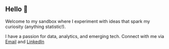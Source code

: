## Hello 👋

Welcome to my sandbox where I experiment with ideas that spark my curiosity (anything statistic!). 

I have a passion for data, analytics, and emerging tech. Connect with me via [Email](khanglegia11@gmail.com) and [LinkedIn](https://www.linkedin.com/in/khangle3/) 


<!--
**shibahmm/shibahmm** is a ✨ _special_ ✨ repository because its `README.md` (this file) appears on your GitHub profile.

Here are some ideas to get you started:

- 🔭 I’m currently working on ...
- 🌱 I’m currently learning ...
- 👯 I’m looking to collaborate on ...
- 🤔 I’m looking for help with ...
- 💬 Ask me about ...
- 📫 How to reach me: ...
- 😄 Pronouns: ...
- ⚡ Fun fact: ...
-->
